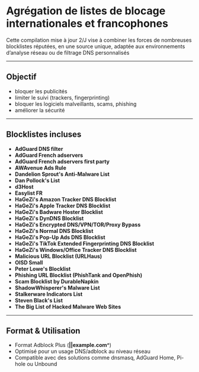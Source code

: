 # Agrégation de listes de blocage internationales et francophones

Cette compilation mise à jour 2/J vise à combiner les forces de nombreuses blocklistes réputées, en une source unique, adaptée aux environnements d’analyse réseau ou de filtrage DNS personnalisés

---

## Objectif

- bloquer les publicités
- limiter le suivi (trackers, fingerprinting)
- bloquer les logiciels malveillants, scams, phishing
- améliorer la sécurité

---

## Blocklistes incluses

- **AdGuard DNS filter**
- **AdGuard French adservers**
- **AdGuard French adservers first party**
- **AWAvenue Ads Rule**
- **Dandelion Sprout's Anti-Malware List**
- **Dan Pollock's List**
- **d3Host**
- **Easylist FR**
- **HaGeZi's Amazon Tracker DNS Blocklist**
- **HaGeZi's Apple Tracker DNS Blocklist**
- **HaGeZi's Badware Hoster Blocklist**
- **HaGeZi's DynDNS Blocklist**
- **HaGeZi's Encrypted DNS/VPN/TOR/Proxy Bypass**
- **HaGeZi's Normal DNS Blocklist**
- **HaGeZi's Pop-Up Ads DNS Blocklist**
- **HaGeZi's TikTok Extended Fingerprinting DNS Blocklist**
- **HaGeZi's Windows/Office Tracker DNS Blocklist**
- **Malicious URL Blocklist (URLHaus)**
- **OISD Small**
- **Peter Lowe's Blocklist**
- **Phishing URL Blocklist (PhishTank and OpenPhish)**
- **Scam Blocklist by DurableNapkin**
- **ShadowWhisperer's Malware List**
- **Stalkerware Indicators List**
- **Steven Black's List**
- **The Big List of Hacked Malware Web Sites**

---

## Format & Utilisation

- Format Adblock Plus (**||example.com^**)
- Optimisé pour un usage DNS/adblock au niveau réseau
- Compatible avec des solutions comme dnsmasq, AdGuard Home, Pi-hole ou Unbound
